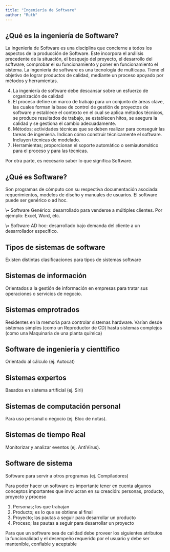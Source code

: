 ```yaml
---
title: "Ingeniería de Software"
author: "Ruth"
---
```

## ¿Qué es la ingeniería de Software?

La ingeniería de Software es una disciplina que concierne a todos los aspectos de la producción de Software. Este incorpora el análisis precedente de la situación, el bosquejo del proyecto, el desarrollo del software, comprobar el su funcionamiento y poner en funcionamiento el sistema.
La ingeniería de software es una tecnología de multicapa. Tiene el objetivo de lograr productos de calidad, mediante un proceso apoyado por métodos y herramientas.


4. La ingeniería de software debe descansar sobre un esfuerzo de organización de calidad
3. El proceso define un marco de trabajo para un conjunto de áreas clave, las cuales forman la base de control de gestión de proyectos de software y establece el contexto en el cual se aplica métodos técnicos, se produce resultados de trabajo, se establecen hitos, se asegura la calidad y se gestiona el cambio adecuadamente. 
2. Métodos; actividades técnicas que se deben realizar para conseguir las tareas de ingeniería. Indican cómo construir técnicamente el software. Incluyen técnicas de modelado. 
1. Herramientas; proporcionan el soporte automático o semiautomático para el proceso y para las técnicas.

Por otra parte, es necesario saber lo que significa Software. 

## ¿Qué es Software?

Son programas de cómputo con su respectiva documentación asociada: requerimientos, modelos de diseño y manuales de usuarios.
El software puede ser genérico o ad hoc.

\•	Software Genérico: desarrollado para venderse a múltiples clientes. Por ejemplo: Excel, Word, etc.

\•	Software AD hoc: desarrollado bajo demanda del cliente a un desarrollador específico.

## Tipos de sistemas de software

Existen distintas clasificaciones para tipos de sistemas software
## Sistemas de información
Orientados a la gestión de información en empresas para tratar sus operaciones o servicios de negocio.
##  Sistemas emprotrados
Residentes en la memoria para controlar sistemas hardware. Varían desde sistemas simples (como un Reproductor de CD) hasta sistemas complejos (como una Maquinaria de una planta química)
## Software de ingeniería y cienttífico
Orientado al cálculo (ej. Autocat)
## Sistemas expertos 
Basados en sistema artificial (ej. Siri)
## Sistemas de computación personal
Para uso personal o negocio (ej. Bloc de notas).
## Sistemas de tiempo Real
Monitorizar y analizar eventos (ej. AntiVirus).
## Software de sistema
Software para servir a otros programas (ej. Compiladores)

Para poder hacer un software es importante tener en cuenta algunos conceptos importantes que involucran en su creación: personas, producto, proyecto y proceso
1. Personas; los que trabajan
2. Producto; es lo que se obtiene  al final
3. Proyecto; las pautas a seguir para desarrollar un producto 
4. Proceso; las pautas a seguir para desarrollar un proyecto

Para que un software sea de calidad debe proveer los siguientes atributos la funcionalidad y el desempeño requerido por el usuario y debe ser mantenible, confiable y aceptable

